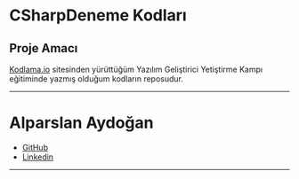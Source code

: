 # CSharpDeneme Kodları
## Proje Amacı
[Kodlama.io](https://www.kodlama.io/p/yazilim-gelistirici-yetistirme-kampi) sitesinden yürüttüğüm Yazılım Geliştirici Yetiştirme Kampı eğitiminde yazmış olduğum kodların reposudur.
***
# Alparslan Aydoğan
- [GitHub](https://github.com/Alparslan524?tab=repositories)
- [Linkedin](https://www.linkedin.com/in/alparslan-aydoğan-6038771bb/)
***
